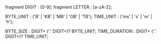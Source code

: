 fragment DIGIT : [0-9];
fragment LETTER : [a-zA-Z];

BYTE_UNIT : ('B' | 'KB' | 'MB' | 'GB' | 'TB');
TIME_UNIT : ('ms' | 's' | 'm' | 'h');

BYTE_SIZE : DIGIT+ ('.' DIGIT+)? BYTE_UNIT;
TIME_DURATION : DIGIT+ ('.' DIGIT+)? TIME_UNIT;
